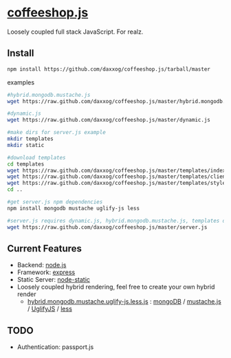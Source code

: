 [coffeeshop.js](https://github.com/daxxog/coffeeshop.js)
=============
Loosely coupled full stack JavaScript. For realz.

Install
-------
```bash
npm install https://github.com/daxxog/coffeeshop.js/tarball/master
```
examples
```bash
#hybrid.mongodb.mustache.js
wget https://raw.github.com/daxxog/coffeeshop.js/master/hybrid.mongodb.mustache.uglify-js.less.js

#dynamic.js
wget https://raw.github.com/daxxog/coffeeshop.js/master/dynamic.js

#make dirs for server.js example
mkdir templates
mkdir static

#download templates
cd templates
wget https://raw.github.com/daxxog/coffeeshop.js/master/templates/index.html
wget https://raw.github.com/daxxog/coffeeshop.js/master/templates/client.js
wget https://raw.github.com/daxxog/coffeeshop.js/master/templates/style.less
cd ..

#get server.js npm dependencies
npm install mongodb mustache uglify-js less

#server.js requires dynamic.js, hybrid.mongodb.mustache.js, templates dir, static dir
wget https://raw.github.com/daxxog/coffeeshop.js/master/server.js
```

Current Features
----------------
* Backend: [node.js](https://github.com/joyent/node)
* Framework: [express](https://github.com/visionmedia/express)
* Static Server: [node-static](https://github.com/cloudhead/node-static)
* Loosely coupled hybrid rendering, feel free to create your own hybrid render
  * [hybrid.mongodb.mustache.uglify-js.less.js](https://github.com/daxxog/coffeeshop.js/blob/master/hybrid.mongodb.mustache.uglify-js.less.js) : [mongoDB](https://github.com/mongodb/node-mongodb-native) / [mustache.js](https://github.com/janl/mustache.js/) / [UglifyJS](https://github.com/mishoo/UglifyJS2) / [less](https://github.com/cloudhead/less.js)

TODO
----
* Authentication: passport.js